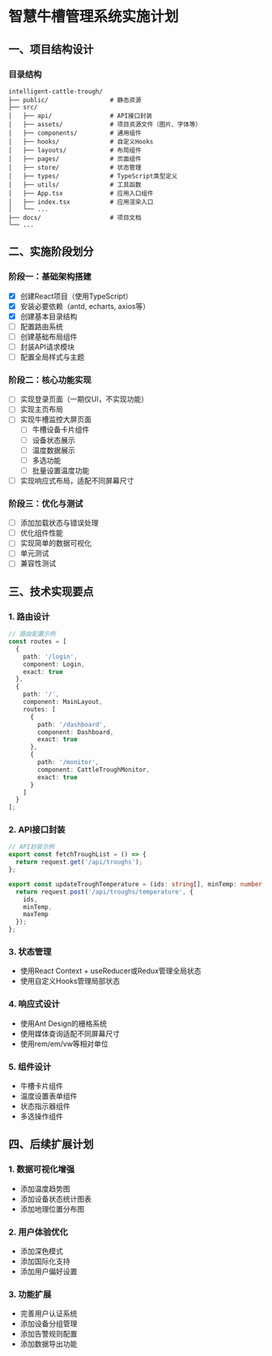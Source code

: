 # 智慧牛槽管理系统实施计划

## 一、项目结构设计

### 目录结构
```
intelligent-cattle-trough/
├── public/                 # 静态资源
├── src/
│   ├── api/                # API接口封装
│   ├── assets/             # 项目资源文件（图片、字体等）
│   ├── components/         # 通用组件
│   ├── hooks/              # 自定义Hooks
│   ├── layouts/            # 布局组件
│   ├── pages/              # 页面组件
│   ├── store/              # 状态管理
│   ├── types/              # TypeScript类型定义
│   ├── utils/              # 工具函数
│   ├── App.tsx             # 应用入口组件
│   ├── index.tsx           # 应用渲染入口
│   └── ...
├── docs/                   # 项目文档
└── ...
```

## 二、实施阶段划分

### 阶段一：基础架构搭建
- [x] 创建React项目（使用TypeScript）
- [x] 安装必要依赖（antd, echarts, axios等）
- [x] 创建基本目录结构
- [ ] 配置路由系统
- [ ] 创建基础布局组件
- [ ] 封装API请求模块
- [ ] 配置全局样式与主题

### 阶段二：核心功能实现
- [ ] 实现登录页面（一期仅UI，不实现功能）
- [ ] 实现主页布局
- [ ] 实现牛槽监控大屏页面
  - [ ] 牛槽设备卡片组件
  - [ ] 设备状态展示
  - [ ] 温度数据展示
  - [ ] 多选功能
  - [ ] 批量设置温度功能
- [ ] 实现响应式布局，适配不同屏幕尺寸

### 阶段三：优化与测试
- [ ] 添加加载状态与错误处理
- [ ] 优化组件性能
- [ ] 实现简单的数据可视化
- [ ] 单元测试
- [ ] 兼容性测试

## 三、技术实现要点

### 1. 路由设计
```typescript
// 路由配置示例
const routes = [
  {
    path: '/login',
    component: Login,
    exact: true
  },
  {
    path: '/',
    component: MainLayout,
    routes: [
      {
        path: '/dashboard',
        component: Dashboard,
        exact: true
      },
      {
        path: '/monitor',
        component: CattleTroughMonitor,
        exact: true
      }
    ]
  }
];
```

### 2. API接口封装
```typescript
// API封装示例
export const fetchTroughList = () => {
  return request.get('/api/troughs');
};

export const updateTroughTemperature = (ids: string[], minTemp: number, maxTemp: number) => {
  return request.post('/api/troughs/temperature', {
    ids,
    minTemp,
    maxTemp
  });
};
```

### 3. 状态管理
- 使用React Context + useReducer或Redux管理全局状态
- 使用自定义Hooks管理局部状态

### 4. 响应式设计
- 使用Ant Design的栅格系统
- 使用媒体查询适配不同屏幕尺寸
- 使用rem/em/vw等相对单位

### 5. 组件设计
- 牛槽卡片组件
- 温度设置表单组件
- 状态指示器组件
- 多选操作组件

## 四、后续扩展计划

### 1. 数据可视化增强
- 添加温度趋势图
- 添加设备状态统计图表
- 添加地理位置分布图

### 2. 用户体验优化
- 添加深色模式
- 添加国际化支持
- 添加用户偏好设置

### 3. 功能扩展
- 完善用户认证系统
- 添加设备分组管理
- 添加告警规则配置
- 添加数据导出功能
